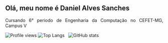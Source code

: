 ## Olá, meu nome é Daniel Alves Sanches
<div align="justify">
  <p>Cursando 6° periodo de Engenharia da Computação no CEFET-MG, Campus V<p>
</div

![Profile views](https://gpvc.arturio.dev/danieldiv) 
![Top Langs](https://github-readme-stats.vercel.app/api/top-langs/?username=danieldiv) &nbsp; 
![GitHub stats](https://github-readme-stats.vercel.app/api?username=danieldiv&show_icons=true&count_private=true) 

